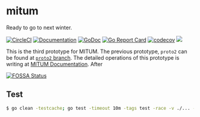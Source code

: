 # mitum

Ready to go to next winter.

[![CircleCI](https://img.shields.io/circleci/project/github/spikeekips/mitum/proto3.svg?style=flat-square&logo=circleci&label=circleci&cacheSeconds=60)](https://circleci.com/gh/spikeekips/mitum/tree/proto3)
[![Documentation](https://readthedocs.org/projects/mitum-doc/badge/?version=proto3)](https://mitum-doc.readthedocs.io/en/latest/?badge=proto3)
[![GoDoc](https://godoc.org/github.com/golang/gddo?status.svg)](https://pkg.go.dev/github.com/spikeekips/mitum?tab=overview)
[![Go Report Card](https://goreportcard.com/badge/github.com/spikeekips/mitum)](https://goreportcard.com/report/github.com/spikeekips/mitum)
[![codecov](https://codecov.io/gh/spikeekips/mitum/branch/proto3/graph/badge.svg)](https://codecov.io/gh/spikeekips/mitum)
[![](https://tokei.rs/b1/github/spikeekips/mitum?category=lines)](https://github.com/spikeekips/mitum)

This is the third prototype for MITUM. The previous prototype, `proto2` can be found at [`proto2` branch](https://github.com/spikeekips/mitum/tree/proto1). The detailed operations of this prototype is writing at [MITUM Documentation](https://mitum-doc.readthedocs.io/en/proto3/). After

[![FOSSA Status](https://app.fossa.com/api/projects/git%2Bgithub.com%2Fspikeekips%2Fmitum.svg?type=large)](https://app.fossa.com/projects/git%2Bgithub.com%2Fspikeekips%2Fmitum?ref=badge_large)

## Test

```sh
$ go clean -testcache; go test -timeout 10m -tags test -race -v ./... -run .
```
